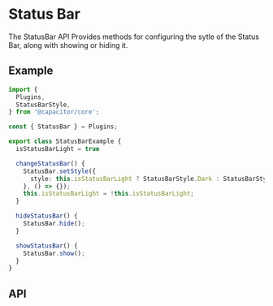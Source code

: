 # Status Bar

The StatusBar API Provides methods for configuring the sytle of the Status Bar, along with showing or hiding it.

<plugin-api index="true" name="status-bar"></plugin-api>

## Example

```typescript
import {
  Plugins,
  StatusBarStyle,
} from '@capacitor/core';

const { StatusBar } = Plugins;

export class StatusBarExample {
  isStatusBarLight = true

  changeStatusBar() {
    StatusBar.setStyle({
      style: this.isStatusBarLight ? StatusBarStyle.Dark : StatusBarStyle.Light
    }, () => {});
    this.isStatusBarLight = !this.isStatusBarLight;
  }

  hideStatusBar() {
    StatusBar.hide();
  }

  showStatusBar() {
    StatusBar.show();
  }
}
```

## API

<plugin-api name="status-bar"></plugin-api>